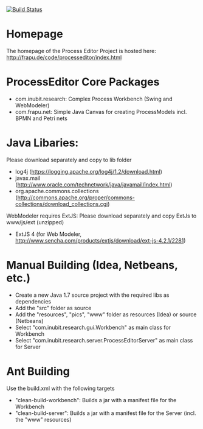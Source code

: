 
[![Build Status](https://travis-ci.org/BP2014W1/processeditor.svg)](https://travis-ci.org/BP2014W1/processeditor/)

Homepage
========
The homepage of the Process Editor Project is hosted here: http://frapu.de/code/processeditor/index.html

ProcessEditor Core Packages
===========================
* com.inubit.research: Complex Process Workbench (Swing and WebModeler)
* com.frapu.net: Simple Java Canvas for creating ProcessModels incl. BPMN and Petri nets

Java Libaries:
==============
Please download separately and copy to lib folder
* log4j (https://logging.apache.org/log4j/1.2/download.html)
* javax.mail (http://www.oracle.com/technetwork/java/javamail/index.html)
* org.apache.commons.collections (http://commons.apache.org/proper/commons-collections/download_collections.cgi)

WebModeler requires ExtJS: Please download separately and copy ExtJs to www/js/ext (unzipped)
* ExtJS 4 (for Web Modeler, http://www.sencha.com/products/extjs/download/ext-js-4.2.1/2281)

Manual Building (Idea, Netbeans, etc.)
======================================
* Create a new Java 1.7 source project with the required libs as dependencies
* Add the "src" folder as source
* Add the "resources", "pics", "www" folder as resources (Idea) or source (Netbeans)
* Select "com.inubit.research.gui.Workbench" as main class for Workbench
* Select "com.inubit.research.server.ProcessEditorServer" as main class for Server

Ant Building
============
Use the build.xml with the following targets
* "clean-build-workbench": Builds a jar with a manifest file for the Workbench
* "clean-build-server": Builds a jar with a manifest file for the Server (incl. the "www" resources)

